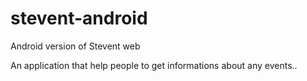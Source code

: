 # stevent-android
Android version of Stevent web

An application that help people to get informations about any events..
